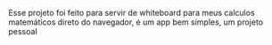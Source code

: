 Esse projeto foi feito para servir de whiteboard para meus calculos matemáticos direto do navegador, é um app bem simples, um projeto pessoal

